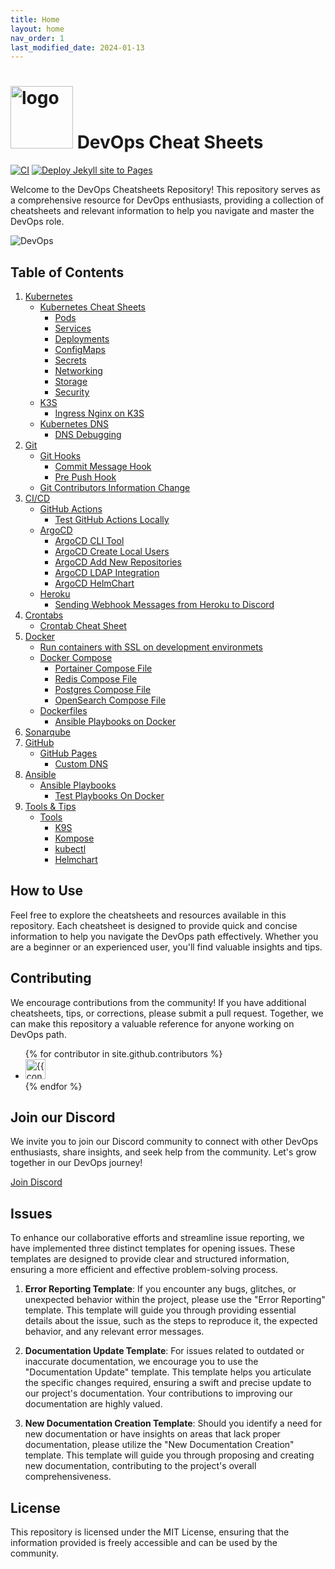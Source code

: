 ```yaml
---
title: Home
layout: home
nav_order: 1
last_modified_date: 2024-01-13
---
```


# <img src="https://user-cube.github.io/devops-cheatsheet/assets/images/devops-logo.png" alt="logo" width="100"/> DevOps Cheat Sheets

[![CI](https://github.com/user-cube/devops-cheatsheet/actions/workflows/ci.yml/badge.svg)](https://github.com/user-cube/devops-cheatsheet/actions/workflows/ci.yml) [![Deploy Jekyll site to Pages](https://github.com/user-cube/devops-cheatsheet/actions/workflows/pages.yml/badge.svg)](https://github.com/user-cube/devops-cheatsheet/actions/workflows/pages.yml)



Welcome to the DevOps Cheatsheets Repository! This repository serves as a comprehensive resource for DevOps enthusiasts, providing a collection of cheatsheets and relevant information to help you navigate and master the DevOps role.

![DevOps](https://user-cube.github.io/devops-cheatsheet/assets/images/devops.jpg)

## Table of Contents

1. [Kubernetes](/docs/kubernetes)
   - [Kubernetes Cheat Sheets](/docs/kubernetes/cheatsheets)
      - [Pods](/docs/kubernetes/cheatsheets/pods)
      - [Services](/docs/kubernetes/cheatsheets/services)
      - [Deployments](/docs/kubernetes/cheatsheets/deployments)
      - [ConfigMaps](/docs/kubernetes/cheatsheets/config-maps)
      - [Secrets](/docs/kubernetes/cheatsheets/secrets)
      - [Networking](/docs/kubernetes/cheatsheets/networking)
      - [Storage](/docs/kubernetes/cheatsheets/storage)
      - [Security](/docs/kubernetes/cheatsheets/security)
   - [K3S](/docs/kubernetes/k3s)
      - [Ingress Nginx on K3S](/docs/kubernetes/k3s/ingress-nginx)
   - [Kubernetes DNS](/docs/kubernetes/dns/)
      - [DNS Debugging](/docs/kubernetes/dns/debug)
2. [Git](/docs/git)
   - [Git Hooks](/docs/git/hooks)
      - [Commit Message Hook](/docs/git/hooks/commit-msg)
      - [Pre Push Hook](/docs/git/hooks/pre-push)
   - [Git Contributors Information Change](/docs/git/contributors-data)
3. [CI/CD](/docs/cicd)
   - [GitHub Actions](/docs/cicd/actions)
      - [Test GitHub Actions Locally](/docs/cicd/actions/test-locally)
   - [ArgoCD](/docs/cicd/argocd/)
      - [ArgoCD CLI Tool](/docs/cicd/argocd/cli-tool)
      - [ArgoCD Create Local Users](/docs/cicd/argocd/local-users)
      - [ArgoCD Add New Repositories](/docs/cicd/argocd/new-repositories)
      - [ArgoCD LDAP Integration](/docs/cicd/argocd/ldap-integration)
      - [ArgoCD HelmChart](/docs/cicd/arocd/helmchart)
   - [Heroku](/docs/cicd/heroku/)
      - [Sending Webhook Messages from Heroku to Discord](/docs/cicd/heroku/static-pages)
4. [Crontabs](/docs/crontab)
   - [Crontab Cheat Sheet](/docs/crontab/cheatsheets)
5. [Docker](/docs/docker)
   - [Run containers with SSL on development environmets](/docs/docker/run-with-ssl)
   - [Docker Compose](/docs/docker/compose)
      - [Portainer Compose File](/docs/docker/compose/portainer)
      - [Redis Compose File](/docs/docker/compose/databases/redis)
      - [Postgres Compose File](/docs/docker/compose/databases/postgres)
      - [OpenSearch Compose File](/docs/docker/compose/opensearch)
   - [Dockerfiles](/docs/docker/dockerfiles)
      - [Ansible Playbooks on Docker](/docs/docker/dockerfiles/ansible)
6. [Sonarqube](/docs/sonarqube)
7. [GitHub](/docs/github)
   - [GitHub Pages](/docs/github/pages)
      - [Custom DNS](/docs/github/pages/custom-dns)
8. [Ansible](/docs/ansible/)
   - [Ansible Playbooks](/docs/ansible/playbooks)
      - [Test Playbooks On Docker](/docs/ansible/playbooks/test-on-docker) 
9. [Tools & Tips](/docs/tols-and-tips)
   - [Tools](/docs/tols-and-tips/tools)
      - [K9S](/docs/tols-and-tips/tools/k9s)
      - [Kompose](/docs/tols-and-tips/tools/kompose)
      - [kubectl](/docs/tols-and-tips/tools/kubectl)
      - [Helmchart](/docs/tols-and-tips/tools/helmchart)

## How to Use

Feel free to explore the cheatsheets and resources available in this repository. Each cheatsheet is designed to provide quick and concise information to help you navigate the DevOps path effectively. Whether you are a beginner or an experienced user, you'll find valuable insights and tips.

## Contributing

We encourage contributions from the community! If you have additional cheatsheets, tips, or corrections, please submit a pull request. Together, we can make this repository a valuable reference for anyone working on DevOps path.

<ul class="list-style-none">
{% for contributor in site.github.contributors %}
  <li class="d-inline-block mr-1">
     <a href="{{ contributor.html_url }}"><img src="{{ contributor.avatar_url }}" width="32" height="32" alt="{{ contributor.login }}"></a>
  </li>
{% endfor %}
</ul>

## Join our Discord

We invite you to join our Discord community to connect with other DevOps enthusiasts, share insights, and seek help from the community. Let's grow together in our DevOps journey!

[Join Discord](https://discord.gg/FZmfkZpJUg)


## Issues

To enhance our collaborative efforts and streamline issue reporting, we have implemented three distinct templates for opening issues. These templates are designed to provide clear and structured information, ensuring a more efficient and effective problem-solving process.

1. **Error Reporting Template**:
If you encounter any bugs, glitches, or unexpected behavior within the project, please use the "Error Reporting" template. This template will guide you through providing essential details about the issue, such as the steps to reproduce it, the expected behavior, and any relevant error messages.

2. **Documentation Update Template**:
For issues related to outdated or inaccurate documentation, we encourage you to use the "Documentation Update" template. This template helps you articulate the specific changes required, ensuring a swift and precise update to our project's documentation. Your contributions to improving our documentation are highly valued.

3. **New Documentation Creation Template**:
Should you identify a need for new documentation or have insights on areas that lack proper documentation, please utilize the "New Documentation Creation" template. This template will guide you through proposing and creating new documentation, contributing to the project's overall comprehensiveness.

## License

This repository is licensed under the MIT License, ensuring that the information provided is freely accessible and can be used by the community.
